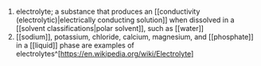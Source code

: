 1. electrolyte; a substance that produces an [[conductivity (electrolytic)|electrically conducting solution]] when dissolved in a [[solvent classifications|polar solvent]], such as [[water]]
2. [[sodium]], potassium, chloride, calcium, magnesium, and [[phosphate]] in a [[liquid]] phase are examples of electrolytes^[https://en.wikipedia.org/wiki/Electrolyte]